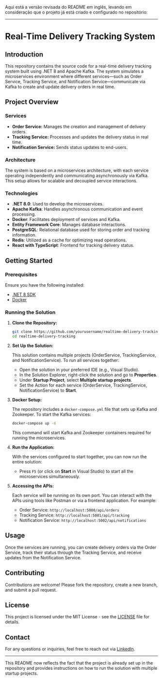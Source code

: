 Aqui está a versão revisada do README em inglês, levando em consideração que o projeto já está criado e configurado no repositório:

---

# Real-Time Delivery Tracking System

## Introduction

This repository contains the source code for a real-time delivery tracking system built using .NET 8 and Apache Kafka. The system simulates a microservices environment where different services—such as Order Service, Tracking Service, and Notification Service—communicate via Kafka to create and update delivery orders in real time.

## Project Overview

### Services

- **Order Service:** Manages the creation and management of delivery orders.
- **Tracking Service:** Processes and updates the delivery status in real time.
- **Notification Service:** Sends status updates to end-users.

### Architecture

The system is based on a microservices architecture, with each service operating independently and communicating asynchronously via Kafka. This setup allows for scalable and decoupled service interactions.

### Technologies

- **.NET 8.0**: Used to develop the microservices.
- **Apache Kafka**: Handles asynchronous communication and event processing.
- **Docker**: Facilitates deployment of services and Kafka.
- **Entity Framework Core**: Manages database interactions.
- **PostgreSQL**: Relational database used for storing order and tracking information.
- **Redis**: Utilized as a cache for optimizing read operations.
- **React with TypeScript**: Frontend for tracking delivery status.

## Getting Started

### Prerequisites

Ensure you have the following installed:

- [.NET 8 SDK](https://dotnet.microsoft.com/download/dotnet/8.0)
- [Docker](https://www.docker.com/get-started)

### Running the Solution

1. **Clone the Repository:**

   ```bash
   git clone https://github.com/yourusername/realtime-delivery-tracking.git
   cd realtime-delivery-tracking
   ```

2. **Set Up the Solution:**

   This solution contains multiple projects (OrderService, TrackingService, and NotificationService). To run all services together:

   - Open the solution in your preferred IDE (e.g., Visual Studio).
   - In the Solution Explorer, right-click the solution and go to **Properties**.
   - Under **Startup Project**, select **Multiple startup projects**.
   - Set the Action for each service (OrderService, TrackingService, NotificationService) to **Start**.

3. **Docker Setup:**

   The repository includes a `docker-compose.yml` file that sets up Kafka and Zookeeper. To start the Kafka services:

   ```bash
   docker-compose up -d
   ```

   This command will start Kafka and Zookeeper containers required for running the microservices.

4. **Run the Application:**

   With the services configured to start together, you can now run the entire solution:

   - Press `F5` (or click on **Start** in Visual Studio) to start all the microservices simultaneously.

5. **Accessing the APIs:**

   Each service will be running on its own port. You can interact with the APIs using tools like Postman or via a frontend application. For example:

   - Order Service: `http://localhost:5000/api/orders`
   - Tracking Service: `http://localhost:5001/api/tracking`
   - Notification Service: `http://localhost:5002/api/notifications`

## Usage

Once the services are running, you can create delivery orders via the Order Service, track their status through the Tracking Service, and receive updates from the Notification Service.

## Contributing

Contributions are welcome! Please fork the repository, create a new branch, and submit a pull request.

## License

This project is licensed under the MIT License - see the [LICENSE](LICENSE) file for details.

## Contact

For any questions or inquiries, feel free to reach out via [LinkedIn](https://www.linkedin.com/in/yourprofile).

---

This README now reflects the fact that the project is already set up in the repository and provides instructions on how to run the solution with multiple startup projects.
